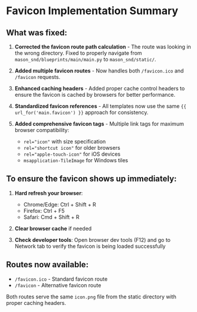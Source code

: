 # Favicon Implementation Summary

## What was fixed:

1. **Corrected the favicon route path calculation** - The route was looking in the wrong directory. Fixed to properly navigate from `mason_snd/blueprints/main/main.py` to `mason_snd/static/`.

2. **Added multiple favicon routes** - Now handles both `/favicon.ico` and `/favicon` requests.

3. **Enhanced caching headers** - Added proper cache control headers to ensure the favicon is cached by browsers for better performance.

4. **Standardized favicon references** - All templates now use the same `{{ url_for('main.favicon') }}` approach for consistency.

5. **Added comprehensive favicon tags** - Multiple link tags for maximum browser compatibility:
   - `rel="icon"` with size specification
   - `rel="shortcut icon"` for older browsers
   - `rel="apple-touch-icon"` for iOS devices
   - `msapplication-TileImage` for Windows tiles

## To ensure the favicon shows up immediately:

1. **Hard refresh your browser**: 
   - Chrome/Edge: Ctrl + Shift + R
   - Firefox: Ctrl + F5
   - Safari: Cmd + Shift + R

2. **Clear browser cache** if needed

3. **Check developer tools**: Open browser dev tools (F12) and go to Network tab to verify the favicon is being loaded successfully

## Routes now available:
- `/favicon.ico` - Standard favicon route
- `/favicon` - Alternative favicon route

Both routes serve the same `icon.png` file from the static directory with proper caching headers.
